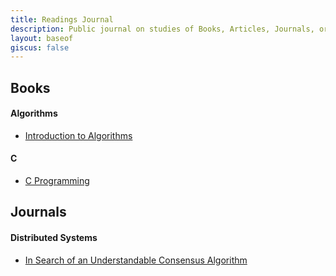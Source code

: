 ```yaml
---
title: Readings Journal
description: Public journal on studies of Books, Articles, Journals, or any general knowledge. I mostly do this in an active/passive hobby
layout: baseof
giscus: false
---
```


## Books

#### Algorithms
- [Introduction to Algorithms](/books/introduction-to-algorithms)


#### C
- [C Programming](/books/introduction-to-algorithms)

## Journals

#### Distributed Systems
- [In Search of an Understandable Consensus Algorithm](/journals/raft)
